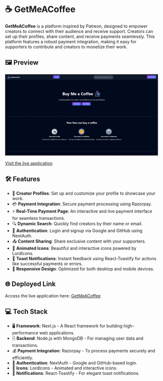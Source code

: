 # ☕ GetMeACoffee

**GetMeACoffee** is a platform inspired by Patreon, designed to empower creators to connect with their audience and receive support. Creators can set up their profiles, share content, and receive payments seamlessly. This platform features a robust payment integration, making it easy for supporters to contribute and creators to monetize their work.

## 🖼️ Preview

![GetMeACoffee Preview](public/preview.png)

[Visit the live application](https://get-mea-coffee-jzpq.vercel.app/)

## 🛠️ Features

- 🎨 **Creator Profiles**: Set up and customize your profile to showcase your work.
- 💳 **Payment Integration**: Secure payment processing using Razorpay.
- ⚡ **Real-Time Payment Page**: An interactive and live payment interface for seamless transactions.
- 🔍 **Dynamic Search**: Quickly find creators by their name or email.
- 🔑 **Authentication**: Login and signup via Google and GitHub using NextAuth.
- 📤 **Content Sharing**: Share exclusive content with your supporters.
- 🎥 **Animated Icons**: Beautiful and interactive icons powered by LordIcons.
- 🔔 **Toast Notifications**: Instant feedback using React-Toastify for actions like successful payments or errors.
- 📱 **Responsive Design**: Optimized for both desktop and mobile devices.

## 🌐 Deployed Link

Access the live application here: [GetMeACoffee](https://get-mea-coffee-jzpq.vercel.app/)

## 💻 Tech Stack

- 🖥️ **Framework**: Next.js - A React framework for building high-performance web applications.
- 🗄️ **Backend**: Node.js with MongoDB - For managing user data and transactions.
- 💰 **Payment Integration**: Razorpay - To process payments securely and efficiently.
- 🔑 **Authentication**: NextAuth - Google and GitHub-based login.
- 🎥 **Icons**: LordIcons - Animated and interactive icons.
- 🔔 **Notifications**: React-Toastify - For elegant toast notifications.
